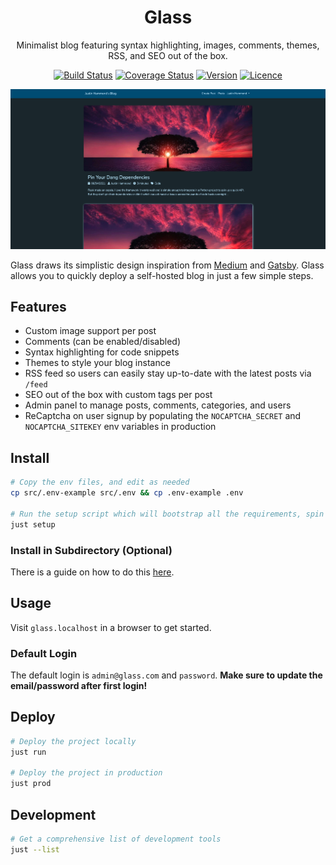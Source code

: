 <div align="center">

# Glass

Minimalist blog featuring syntax highlighting, images, comments, themes, RSS, and SEO out of the box.

[![Build Status](https://github.com/Justintime50/glass/workflows/build/badge.svg)](https://github.com/Justintime50/glass/actions)
[![Coverage Status](https://coveralls.io/repos/github/Justintime50/glass/badge.svg?branch=main)](https://coveralls.io/github/Justintime50/glass?branch=main)
[![Version](https://img.shields.io/github/v/tag/justintime50/glass)](https://github.com/justintime50/glass/releases)
[![Licence](https://img.shields.io/github/license/justintime50/glass)](LICENSE)

<img src="https://raw.githubusercontent.com/justintime50/assets/main/src/glass/showcase.png" alt="Showcase">

</div>

Glass draws its simplistic design inspiration from [Medium](https://medium.com) and [Gatsby](https://www.gatsbyjs.org). Glass allows you to quickly deploy a self-hosted blog in just a few simple steps.

## Features

- Custom image support per post
- Comments (can be enabled/disabled)
- Syntax highlighting for code snippets
- Themes to style your blog instance
- RSS feed so users can easily stay up-to-date with the latest posts via `/feed`
- SEO out of the box with custom tags per post
- Admin panel to manage posts, comments, categories, and users
- ReCaptcha on user signup by populating the `NOCAPTCHA_SECRET` and `NOCAPTCHA_SITEKEY` env variables in production

## Install

```bash
# Copy the env files, and edit as needed
cp src/.env-example src/.env && cp .env-example .env

# Run the setup script which will bootstrap all the requirements, spin up the service, and migrate the database
just setup
```

### Install in Subdirectory (Optional)

There is a guide on how to do this [here](https://serversforhackers.com/c/nginx-php-in-subdirectory).

## Usage

Visit `glass.localhost` in a browser to get started.

### Default Login

The default login is `admin@glass.com` and `password`. **Make sure to update the email/password after first login!**

## Deploy

```bash
# Deploy the project locally
just run

# Deploy the project in production
just prod
```

## Development

```bash
# Get a comprehensive list of development tools
just --list
```
